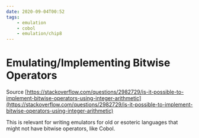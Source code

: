 ```yaml
---
date: 2020-09-04T00:52
tags:
    - emulation
    - cobol
    - emulation/chip8
---
```


# Emulating/Implementing Bitwise Operators
Source [https://stackoverflow.com/questions/2982729/is-it-possible-to-implement-bitwise-operators-using-integer-arithmetic](https://stackoverflow.com/questions/2982729/is-it-possible-to-implement-bitwise-operators-using-integer-arithmetic)

This is relevant for writing emulators for old or esoteric languages that might not have bitwise operators, like Cobol.